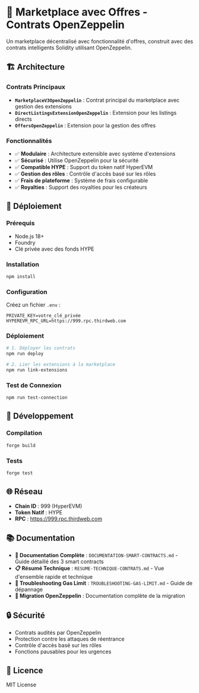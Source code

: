 # 🚀 Marketplace avec Offres - Contrats OpenZeppelin

Un marketplace décentralisé avec fonctionnalité d'offres, construit avec des contrats intelligents Solidity utilisant OpenZeppelin.

## 🏗️ Architecture

### Contrats Principaux
- **`MarketplaceV3OpenZeppelin`** : Contrat principal du marketplace avec gestion des extensions
- **`DirectListingsExtensionOpenZeppelin`** : Extension pour les listings directs
- **`OffersOpenZeppelin`** : Extension pour la gestion des offres

### Fonctionnalités
- ✅ **Modulaire** : Architecture extensible avec système d'extensions
- ✅ **Sécurisé** : Utilise OpenZeppelin pour la sécurité
- ✅ **Compatible HYPE** : Support du token natif HyperEVM
- ✅ **Gestion des rôles** : Contrôle d'accès basé sur les rôles
- ✅ **Frais de plateforme** : Système de frais configurable
- ✅ **Royalties** : Support des royalties pour les créateurs

## 🚀 Déploiement

### Prérequis
- Node.js 18+
- Foundry
- Clé privée avec des fonds HYPE

### Installation
```bash
npm install
```

### Configuration
Créez un fichier `.env` :
```env
PRIVATE_KEY=votre_clé_privée
HYPEREVM_RPC_URL=https://999.rpc.thirdweb.com
```

### Déploiement
```bash
# 1. Déployer les contrats
npm run deploy

# 2. Lier les extensions à la marketplace
npm run link-extensions
```

### Test de Connexion
```bash
npm run test-connection
```

## 🔧 Développement

### Compilation
```bash
forge build
```

### Tests
```bash
forge test
```

## 🌐 Réseau
- **Chain ID** : 999 (HyperEVM)
- **Token Natif** : HYPE
- **RPC** : https://999.rpc.thirdweb.com

## 📚 Documentation
- **📖 Documentation Complète** : `DOCUMENTATION-SMART-CONTRACTS.md` - Guide détaillé des 3 smart contracts
- **📋 Résumé Technique** : `RESUME-TECHNIQUE-CONTRATS.md` - Vue d'ensemble rapide et technique
- **🚨 Troubleshooting Gas Limit** : `TROUBLESHOOTING-GAS-LIMIT.md` - Guide de dépannage
- **🔄 Migration OpenZeppelin** : Documentation complète de la migration

## 🔒 Sécurité
- Contrats audités par OpenZeppelin
- Protection contre les attaques de réentrance
- Contrôle d'accès basé sur les rôles
- Fonctions pausables pour les urgences

## 📄 Licence
MIT License
